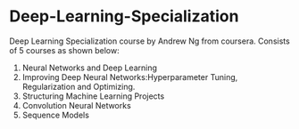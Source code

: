 # Deep-Learning-Specialization
Deep Learning Specialization course by Andrew Ng from coursera.
Consists of 5 courses as shown below:
1.  Neural Networks and Deep Learning 
2.  Improving Deep Neural Networks:Hyperparameter Tuning, Regularization and Optimizing.
3.  Structuring Machine Learning Projects
4.  Convolution Neural Networks 
5.  Sequence Models
